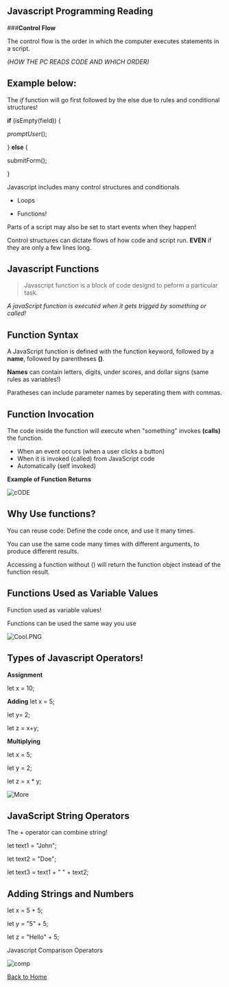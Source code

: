 ## Javascript Programming Reading

###**Control Flow**

The control flow is the order in which the computer executes statements in a script.

*(HOW THE PC READS CODE AND WHICH ORDER)*


## Example below:
The *if* function will go first followed by the else due to rules and conditional structures!

**if** (isEmpty(field)) {

*promptUser*();

} **else** {


submitForm();


}

Javascript includes many control structures and conditionals

- Loops

- Functions!

Parts of a script may also be set to start events when they happen!

Control structures can dictate flows of how code and script run. **EVEN** if they are only a few lines long.

## Javascript Functions 

> Javascript function is a block of code designd to peform a particular task.

*A javaScript function is executed when it gets trigged by something or called!*

## Function Syntax

A JavaScript function is defined with the function keyword, followed by a **name**, followed by parentheses **()**.

**Names** can contain letters, digits, under scores, and dollar signs (same rules as variables!)

Paratheses can include parameter names by seperating them with commas. 

## Function Invocation

The code inside the function will execute when "something" invokes **(calls)** the function.

- When an event occurs (when a user clicks a button)
- When it is invoked (called) from JavaScript code
- Automatically (self invoked)

**Example of Function Returns**

![cODE](ExampleCode.PNG)

## Why Use functions?

You can reuse code: Define the code once, and use it many times.

You can use the same code many times with different arguments, to produce different results.

Accessing a function without () will return the function object instead of the function result.

## Functions Used as Variable Values

Function used as variable values!

Functions can be used the same way you use

![Cool.PNG](Cool.PNG)

## Types of Javascript Operators!

**Assignment** 

let x = 10;

**Adding**
let x = 5;
 
let y= 2;

let z = x+y;

**Multiplying**

let x = 5;

let y = 2;

let z = x * y;

![More](More.PNG)

## JavaScript String Operators

The + operator can combine string! 

let text1 = "John";

let text2 = "Doe";

let text3 = text1 + " " + text2;

## Adding Strings and Numbers

let x = 5 + 5;

let y = "5" + 5;

let z = "Hello" + 5;

Javascript Comparison Operators

![comp](comp.PNG)

[Back to Home](https://zusolaris.github.io/reading-notes/)




